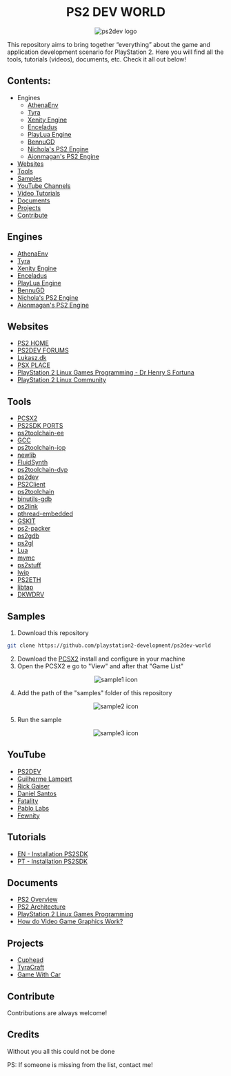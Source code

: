<h1 align="center">PS2 DEV WORLD</h1>

<div align="center">
  <img src="assets/images/ps2dev.png" alt="ps2dev logo">
</div>

This repository aims to bring together “everything” about the game and application development scenario for PlayStation 2. Here you will find all the tools, tutorials (videos), documents, etc. Check it all out below!

## Contents:

- Engines
    - [AthenaEnv](#engines)
    - [Tyra](#engines)
    - [Xenity Engine](#engines)
    - [Enceladus](#engines)
    - [PlayLua Engine](#engines)
    - [BennuGD](#engines)
    - [Nichola's PS2 Engine](#engines)
    - [Aionmagan's PS2 Engine](#engines)
- [Websites](#websites)
- [Tools](#tools)
- [Samples](#samples)
- [YouTube Channels](#youtube)
- [Video Tutorials](#tutorials)
- [Documents](#documents)
- [Projects](#projects)
- [Contribute](#contribute)

## Engines

- [AthenaEnv](https://github.com/DanielSant0s/AthenaEnv)
- [Tyra](https://github.com/h4570/tyra)
- [Xenity Engine](https://github.com/Fewnity)
- [Enceladus](https://github.com/DanielSant0s/Enceladus)
- [PlayLua Engine](https://github.com/cejtok/playluaengine)
- [BennuGD](https://www.bennugd.org)
- [Nichola's PS2 Engine](https://github.com/nicholas477/PS2-Engine)
- [Aionmagan's PS2 Engine](https://github.com/Aionmagan)

## Websites

- [PS2 HOME](https://www.ps2-home.com)
- [PS2DEV FORUMS](https://forums.ps2dev.org)
- [Lukasz.dk](http://www.ps2dev.com)
- [PSX PLACE](https://www.psx-place.com)
- [PlayStation 2 Linux Games Programming - Dr Henry S Fortuna](https://ps2-edu.tensioncore.com/index.html)
- [PlayStation 2 Linux Community](https://ps2linux.no-ip.info/playstation2-linux.com/index.html)

## Tools

- [PCSX2](https://pcsx2.net)
- [PS2SDK PORTS](https://github.com/ps2dev/ps2sdk-ports)
- [ps2toolchain-ee](https://github.com/ps2dev/ps2toolchain-ee)
- [GCC](https://github.com/ps2dev/gcc)
- [ps2toolchain-iop](https://github.com/ps2dev/ps2toolchain-iop)
- [newlib](https://github.com/ps2dev/fluidsynth)
- [FluidSynth](https://github.com/ps2dev/ps2sdk)
- [ps2toolchain-dvp](https://github.com/ps2dev/ps2toolchain-dvp)
- [ps2dev](https://github.com/ps2dev/ps2dev)
- [PS2Client](https://github.com/ps2dev/ps2client)
- [ps2toolchain](https://github.com/ps2dev/ps2toolchain)
- [binutils-gdb](https://github.com/ps2dev/binutils-gdb)
- [ps2link](https://github.com/ps2dev/ps2link)
- [pthread-embedded](https://github.com/ps2dev/pthread-embedded)
- [GSKIT](https://github.com/ps2dev/gsKit)
- [ps2-packer](https://github.com/ps2dev/ps2-packer)
- [ps2gdb](https://github.com/ps2dev/ps2gdb)
- [ps2gl](https://github.com/ps2dev/ps2gl)
- [Lua](https://github.com/ps2dev/lua)
- [mymc](https://github.com/ps2dev/mymc)
- [ps2stuff](https://github.com/ps2dev/ps2stuff)
- [lwip](https://github.com/ps2dev/lwip)
- [PS2ETH](https://github.com/ps2dev/ps2eth)
- [libtap](https://github.com/ps2dev/libtap)
- [DKWDRV](https://github.com/DKWDRV)

## Samples

1. Download this repository
  ```sh
  git clone https://github.com/playstation2-development/ps2dev-world
  ```
2. Download the [PCSX2](https://pcsx2.net) install and configure in your machine
3. Open the PCSX2 e go to "View" and after that "Game List"

<div align="center">
  <img src="assets/images/samples-1.png" alt="sample1 icon">
</div>

4. Add the path of the "samples" folder of this repository

<div align="center">
  <img src="assets/images/samples-2.png" alt="sample2 icon">
</div>

5. Run the sample

<div align="center">
  <img src="assets/images/samples-3.png" alt="sample3 icon">
</div>

## YouTube
- [PS2DEV](https://youtube.com/@ps2dev)
- [Guilherme Lampert](https://www.youtube.com/@GuilhermeLampert)
- [Rick Gaiser](https://www.youtube.com/@RickGaiser)
- [Daniel Santos](https://www.youtube.com/@DanielSantosDev)
- [Fatality](https://www.youtube.com/channel/UCCjF3u3eh3NRYOiMdTT7bcQ)
- [Pablo Labs](https://www.youtube.com/@PabloLabs36)
- [Fewnity](https://www.youtube.com/@Fewnity)

## Tutorials
- [EN - Installation PS2SDK](https://www.youtube.com/watch?v=bsXaR_nWPFY&list=PLeIaNbfDd3faJ6HsjfZfyLgsZLSMcxaUt)
- [PT - Installation PS2SDK](https://www.youtube.com/watch?v=wEVsYnqjOLA&list=PLeIaNbfDd3fYj3fwXQNdg3kCrcYmJIS_A)

## Documents

- [PS2 Overview](https://psi-rockin.github.io/ps2tek)
- [PS2 Architecture](https://www.copetti.org/writings/consoles/playstation-2)
- [PlayStation 2 Linux Games Programming](https://ps2-edu.tensioncore.com/index.html)
- [How do Video Game Graphics Work?](https://www.youtube.com/watch?v=C8YtdC8mxTU&t=770s)

## Projects

- [Cuphead](https://www.youtube.com/@EclipseBladeStudio)
- [TyraCraft](https://www.youtube.com/@TyraCraft)
- [Game With Car](https://github.com/freebytego/gwc-ps2)

## Contribute

Contributions are always welcome!

## Credits

Without you all this could not be done

PS: If someone is missing from the list, contact me!